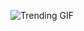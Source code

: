 ![Trending GIF](https://media1.giphy.com/media/v1.Y2lkPThiYjIxNzcyd2pxMmZhN2hvcHRsMWdlb3o4aHRxZHN2cnRleGxrN3Bpa2F5OXQxeCZlcD12MV9naWZzX3NlYXJjaCZjdD1n/lptIayuGHV9Utu3iTv/giphy.gif)

